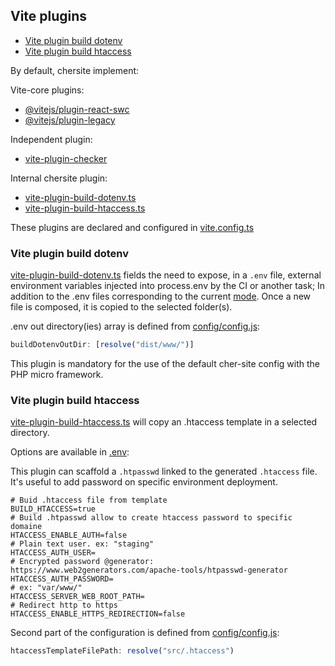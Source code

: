 ## <a name="VitePlugins"></a>Vite plugins

- [Vite plugin build dotenv](#BuildDotenv)
- [Vite plugin build htaccess](#BuildHtaccess)

By default, chersite implement:

Vite-core plugins:

- [@vitejs/plugin-react-swc](https://github.com/vitejs/vite-plugin-react-swc)
- [@vitejs/plugin-legacy](https://github.com/vitejs/vite/tree/main/packages/plugin-legacy)

Independent plugin:

- [vite-plugin-checker](https://github.com/fi3ework/vite-plugin-checker)

Internal chersite plugin:

- [vite-plugin-build-dotenv.ts](../config/vite-plugins/vite-plugin-build-dotenv.ts)
- [vite-plugin-build-htaccess.ts](../config/vite-plugins/vite-plugin-build-htaccess.ts)

These plugins are declared and configured in [vite.config.ts](../vite.config.ts)

### <a name="BuildDotenv"></a>Vite plugin build dotenv

[vite-plugin-build-dotenv.ts](../config/vite-plugins/vite-plugin-build-dotenv.ts)
fields the need to expose, in a `.env` file, external environment variables injected into
process.env by the CI or another task; In addition to the .env files corresponding to the current
[mode](https://vitejs.dev/guide/env-and-mode.html).
Once a new file is composed, it is copied to the selected folder(s).

.env out directory(ies) array is defined from [config/config.js](../config/config.js):

```js
buildDotenvOutDir: [resolve("dist/www/")]
```

This plugin is mandatory for the use of the default cher-site config with the PHP micro framework.

### <a name="BuildHtaccess"></a>Vite plugin build htaccess

[vite-plugin-build-htaccess.ts](../config/vite-plugins/vite-plugin-build-htaccess.ts)
will copy an .htaccess template in a selected directory.

Options are available in [.env](../.env):

This plugin can scaffold a `.htpasswd` linked to the generated `.htaccess` file.
It's useful to add password on specific environment deployment.

```.dotenv
# Buid .htaccess file from template
BUILD_HTACCESS=true
# Build .htpasswd allow to create htaccess password to specific domaine
HTACCESS_ENABLE_AUTH=false
# Plain text user. ex: "staging"
HTACCESS_AUTH_USER=
# Encrypted password @generator: https://www.web2generators.com/apache-tools/htpasswd-generator
HTACCESS_AUTH_PASSWORD=
# ex: "var/www/"
HTACCESS_SERVER_WEB_ROOT_PATH=
# Redirect http to https
HTACCESS_ENABLE_HTTPS_REDIRECTION=false
```

Second part of the configuration is defined from [config/config.js](../config/config.js):

```js
htaccessTemplateFilePath: resolve("src/.htaccess")
```
